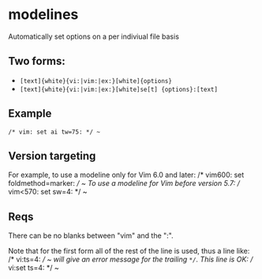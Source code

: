 # modelines

Automatically set options on a per indiviual file basis

## Two forms:
- `[text]{white}{vi:|vim:|ex:}[white]{options}`
- `[text]{white}{vi:|vim:|ex:}[white]se[t] {options}:[text]`

## Example
    /* vim: set ai tw=75: */ ~

## Version targeting
For example, to use a modeline only for Vim 6.0 and later:
	/* vim600: set foldmethod=marker: */ ~
To use a modeline for Vim before version 5.7:
	/* vim<570: set sw=4: */ ~

## Reqs
There can be no blanks between "vim" and the ":".

Note that for the first form all of the rest of the line is used, thus a line
like:
    /* vi:ts=4: */ ~
will give an error message for the trailing `*/`.  This line is OK:
    /* vi:set ts=4: */ ~
